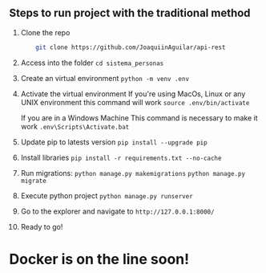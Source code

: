 ## Steps to run project with the traditional method


1. Clone the repo
    ```sh
        git clone https://github.com/JoaquiinAguilar/api-rest
    ```
2. Access into the folder 
    `cd sistema_personas`
3. Create an virtual environment 
    `python -m venv .env`
4. Activate the virtual environment 
    If you're using MacOs, Linux or any UNIX environment this command will work
    `source .env/bin/activate`

    If you are in a Windows Machine This command is necessary to make it work
    `.env\Scripts\Activate.bat`
5. Update pip to latests version
    `pip install --upgrade pip`
6. Install libraries
    `pip install -r requirements.txt --no-cache`
7. Run migrations: `python manage.py makemigrations`
                   `python manage.py migrate`
8. Execute python project
    `python manage.py runserver`
9. Go to the explorer and navigate to `http://127.0.0.1:8000/`
10. Ready to go!

# Docker is on the line soon!
